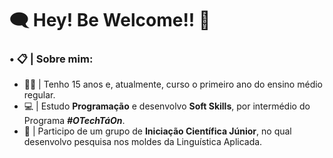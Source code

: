 # 🗨 Hey! Be Welcome!! 🔎
### • 📋 | Sobre mim:
* 👦🏽 | Tenho 15 anos e, atualmente, curso o primeiro ano do ensino médio regular.
* 💻 | Estudo **Programação** e desenvolvo **Soft Skills**, por intermédio do Programa _**#OTechTáOn**_.
* 📖 | Participo de um grupo de **Iniciação Científica Júnior**, no qual desenvolvo pesquisa nos moldes da Linguística Aplicada.

